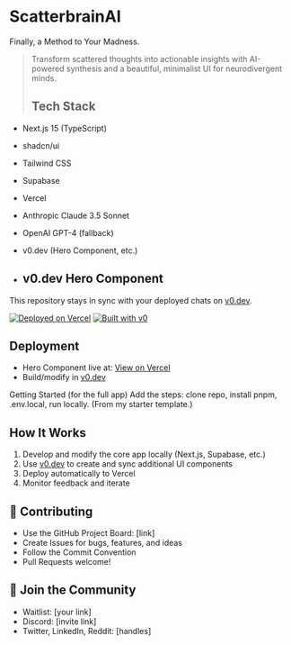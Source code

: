 # ScatterbrainAI

Finally, a Method to Your Madness.

> Transform scattered thoughts into actionable insights with AI-powered synthesis and a beautiful, minimalist UI for neurodivergent minds.
>
> ## Tech Stack
- Next.js 15 (TypeScript)
- shadcn/ui
- Tailwind CSS
- Supabase
- Vercel
- Anthropic Claude 3.5 Sonnet
- OpenAI GPT-4 (fallback)
- v0.dev (Hero Component, etc.)

- ## v0.dev Hero Component

This repository stays in sync with your deployed chats on [v0.dev](https://v0.dev).

[![Deployed on Vercel](https://img.shields.io/badge/Deployed%20on-Vercel-black?style=for-the-badge&logo=vercel)](https://vercel.com/aaron-greenbergs-projects/v0-scatterbrain-hero-component)
[![Built with v0](https://img.shields.io/badge/Built%20with-v0.dev-black?style=for-the-badge)](https://v0.dev/chat/projects/3Y6syGYA3Nj)

## Deployment

- Hero Component live at: [View on Vercel](https://vercel.com/aaron-greenbergs-projects/v0-scatterbrain-hero-component)
- Build/modify in [v0.dev](https://v0.dev/chat/projects/3Y6syGYA3Nj)

Getting Started (for the full app)
Add the steps: clone repo, install pnpm, .env.local, run locally. (From my starter template.)

## How It Works

1. Develop and modify the core app locally (Next.js, Supabase, etc.)
2. Use [v0.dev](https://v0.dev) to create and sync additional UI components
3. Deploy automatically to Vercel
4. Monitor feedback and iterate

## 🤝 Contributing

- Use the GitHub Project Board: [link]
- Create Issues for bugs, features, and ideas
- Follow the Commit Convention
- Pull Requests welcome!

## 🌱 Join the Community

- Waitlist: [your link]
- Discord: [invite link]
- Twitter, LinkedIn, Reddit: [handles]
